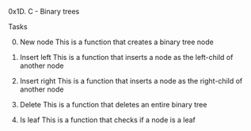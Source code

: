 0x1D. C - Binary trees

Tasks

0. New node
This is a function that creates a binary tree node

1. Insert left
This is a function that inserts a node as the left-child of another node

2. Insert right
This is a function that inserts a node as the right-child of another node

3. Delete
This is a function that deletes an entire binary tree

4. Is leaf
This is a function that checks if a node is a leaf
